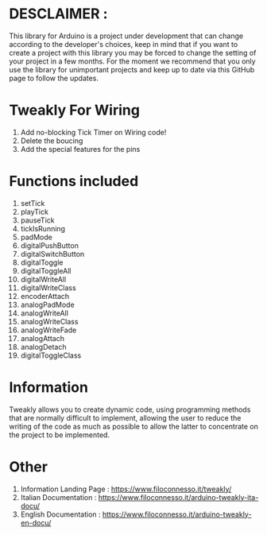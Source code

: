 # DESCLAIMER :
This library for Arduino is a project under development that can change according to the developer's choices, keep in mind that if you want to create a project with this library you may be forced to change the setting of your project in a few months. For the moment we recommend that you only use the library for unimportant projects and keep up to date via this GitHub page to follow the updates. 
# Tweakly For Wiring
1. Add no-blocking Tick Timer on Wiring code!
2. Delete the boucing
3. Add the special features for the pins
# Functions included
1. setTick
2. playTick
3. pauseTick
4. tickIsRunning
5. padMode
6. digitalPushButton
7. digitalSwitchButton
8. digitalToggle
9. digitalToggleAll
10. digitalWriteAll
11. digitalWriteClass
12. encoderAttach
13. analogPadMode
14. analogWriteAll
15. analogWriteClass
16. analogWriteFade
17. analogAttach
18. analogDetach
19. digitalToggleClass
# Information
Tweakly allows you to create dynamic code, using programming methods that are normally difficult to implement, allowing the user to reduce the writing of the code as much as possible to allow the latter to concentrate on the project to be implemented.
# Other
1. Information Landing Page : https://www.filoconnesso.it/tweakly/
2. Italian Documentation : https://www.filoconnesso.it/arduino-tweakly-ita-docu/
3. English Documentation : https://www.filoconnesso.it/arduino-tweakly-en-docu/
